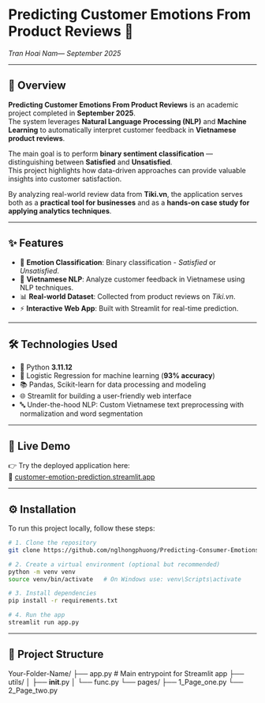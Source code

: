 # Predicting Customer Emotions From Product Reviews 💬
*Tran Hoai Nam— September 2025*

---

## 📖 Overview  

**Predicting Customer Emotions From Product Reviews** is an academic project completed in **September 2025**.  
The system leverages **Natural Language Processing (NLP)** and **Machine Learning** to automatically interpret customer feedback in **Vietnamese product reviews**.  

The main goal is to perform **binary sentiment classification** — distinguishing between **Satisfied** and **Unsatisfied**.  
This project highlights how data-driven approaches can provide valuable insights into customer satisfaction.  

By analyzing real-world review data from **Tiki.vn**, the application serves both as a **practical tool for businesses** and as a **hands-on case study for applying analytics techniques**.  


---

## ✨ Features
- 🎯 **Emotion Classification**: Binary classification - *Satisfied* or *Unsatisfied*.  
- 📝 **Vietnamese NLP**: Analyze customer feedback in Vietnamese using NLP techniques.  
- 📊 **Real-world Dataset**: Collected from product reviews on *Tiki.vn*.  
- ⚡ **Interactive Web App**: Built with Streamlit for real-time prediction.  

---

## 🛠 Technologies Used
- 🐍 Python **3.11.12**  
- 🤖 Logistic Regression for machine learning (**93% accuracy**)  
- 📚 Pandas, Scikit-learn for data processing and modeling  
- 🌐 Streamlit for building a user-friendly web interface  
- 🔤 Under-the-hood NLP: Custom Vietnamese text preprocessing with normalization and word segmentation  

---

## 🚀 Live Demo
👉 Try the deployed application here:  
🔗 [customer-emotion-prediction.streamlit.app](https://customer-emotion-prediction.streamlit.app/)

---

## ⚙ Installation
To run this project locally, follow these steps:

```bash
# 1. Clone the repository
git clone https://github.com/nglhongphuong/Predicting-Consumer-Emotions-from-Product-Reviews.git

# 2. Create a virtual environment (optional but recommended)
python -m venv venv
source venv/bin/activate   # On Windows use: venv\Scripts\activate

# 3. Install dependencies
pip install -r requirements.txt

# 4. Run the app
streamlit run app.py

```
---
## 📂 Project Structure

Your-Folder-Name/
├── app.py                      # Main entrypoint for Streamlit app
├── utils/
│   ├── __init__.py
│   └── func.py
└── pages/
    ├── 1_Page_one.py
    └── 2_Page_two.py







